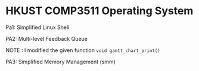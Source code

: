 # HKUST COMP3511 Operating System

Pa1: Simplified Linux Shell

PA2: Multi-level Feedback Queue 

NOTE : I modified the given function 
```void gantt_chart_print()```

PA3: Simplified Memory Management (smm)
